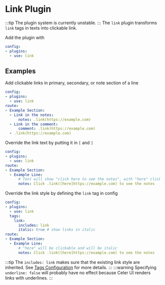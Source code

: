 # Link Plugin
:::tip
The plugin system is currently unstable.
:::
The `link` plugin transforms `link` tags in texts into clickable link.

Add the plugin with
```yaml
config:
- plugins:
  - use: link
```

## Examples
Add clickable links in primary, secondary, or note section of a line
```yaml
config:
- plugins:
  - use: link
route:
- Example Section:
  - Link in the notes:
      notes: .link(https://example.com)
  - Link in the comment:
      comment: .link(https://example.com)
  - .link(https://example.com)
```
Override the link text by putting it in `[` and `]`
```yaml
config:
- plugins:
  - use: link
route:
- Example Section:
  - Example Line:
      # Text will show "click here to see the notes", with "here" clickable
      notes: Click .link([here]https://example.com) to see the notes
```
Override the link style by defining the `link` tag in config

```yaml
config:
- plugins:
  - use: link
  tags:
    link:
      includes: link
      italic: true # show links in italic
route:
- Example Section:
  - Example Line:
      # "here" will be clickable and will be italic
      notes: Click .link([here]https://example.com) to see the notes
```
:::tip
The `includes: link` makes sure that the existing link style are inherited. See [Tags Configuration](../route/config/tags.md)
for more details.
:::
:::warning
Specifying `underline: false` will probably have no effect because Celer UI renders
links with underlines.
:::

